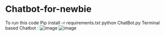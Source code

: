 # Chatbot-for-newbie
To run this code
Pip install -r requirements.txt
python ChatBot.py
Terminal based Chatbot :
![image](https://user-images.githubusercontent.com/75636494/200136008-2b6d30ca-ec47-479a-a44d-190ee47327f0.png)
![image](https://user-images.githubusercontent.com/75636494/200136045-309fb3f9-b0b8-4041-8c91-3c94ddfbbdfa.png)
